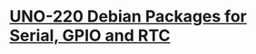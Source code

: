 
# [UNO-220 Debian Packages for Serial, GPIO and RTC](https://advantechralph.github.io/uno-220/dpkg/README/) 

